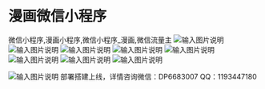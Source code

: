 # 漫画微信小程序
   微信小程序,漫画小程序,微信小程序_漫画,微信流量主
![输入图片说明](https://images.gitee.com/uploads/images/2020/1031/115528_87ce5140_2313788.jpeg "首页.jpg")
![输入图片说明](https://images.gitee.com/uploads/images/2020/1031/115545_821765d9_2313788.jpeg "个人中心.jpg")
![输入图片说明](https://images.gitee.com/uploads/images/2020/1031/115555_c37fcd2a_2313788.jpeg "分类页.jpg")
![输入图片说明](https://images.gitee.com/uploads/images/2020/1031/115604_93f830d0_2313788.jpeg "详情页.jpg")
![输入图片说明](https://images.gitee.com/uploads/images/2020/1031/115618_44ca7305_2313788.jpeg "目录页.jpg")
![输入图片说明](https://images.gitee.com/uploads/images/2020/1031/115640_7cfc228d_2313788.jpeg "任务记录页.jpg")
![输入图片说明](https://images.gitee.com/uploads/images/2020/1031/115715_23cbab7e_2313788.png "意见反馈.png")
![输入图片说明](https://images.gitee.com/uploads/images/2020/1031/115802_286f6696_2313788.jpeg "漫画管理.jpg")

![输入图片说明](https://images.gitee.com/uploads/images/2020/1031/122423_f17921de_2313788.jpeg "微信图片_20201031082115.jpg")
部署搭建上线，详情咨询微信：DP6683007 QQ：1193447180
